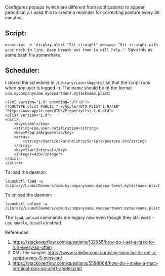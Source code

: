 Configures popups (which are different from notifications) to appear periodically. I used this to create a reminder for correcting posture every 30 minutes.

## Script:
```osascript -e 'display alert "Sit straight" message "Sit straight with your neck in line. Deep breath out then in will help."'```
Save this as some bash file somewhere.

## Scheduler:
I stored the scheduler in `/Library/LaunchAgents/` so that the script runs when *any* user is logged in. The name should be of the format `com.mycompanyname.mydepartment.mytaskname.plist`:
```
<?xml version="1.0" encoding="UTF-8"?>
<!DOCTYPE plist PUBLIC "-//Apple//DTD PLIST 1.0//EN" "http://www.apple.com/DTDs/PropertyList-1.0.dtd">
<plist version="1.0">
<dict>
    <key>Label</key>
    <string>com.user.notification</string>
    <key>ProgramArguments</key>
    <array>
        <string>/Users/utkarshmishra/Scripts/posture.sh</string>
    </array>
    <key>StartInterval</key>
    <integer>420</integer>
</dict>
</plist>
```

To load the daemon:

```
launchctl load -w /Library/LaunchDaemons/com.mycompanyname.mydepartment.mytaskname.plist
```

To unload the daemon:

```
launchctl unload -w /Library/LaunchDaemons/com.mycompanyname.mydepartment.mytaskname.plist
```

The `load`, `unload` commands are legacy now even though they still work - use `enable`, `disable` instead.

References:
1. https://stackoverflow.com/questions/132955/how-do-i-set-a-task-to-run-every-so-often
2. XML file sample: https://www.splinter.com.au/using-launchd-to-run-a-script-every-5-mins-on/
3. https://stackoverflow.com/questions/5588064/how-do-i-make-a-mac-terminal-pop-up-alert-applescript

